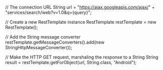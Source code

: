 // The connection URL 
String url = "https://ajax.googleapis.com/ajax/" + 
    "services/search/web?v=1.0&q={query}";

// Create a new RestTemplate instance
RestTemplate restTemplate = new RestTemplate();

// Add the String message converter
restTemplate.getMessageConverters().add(new StringHttpMessageConverter());

// Make the HTTP GET request, marshaling the response to a String
String result = restTemplate.getForObject(url, String.class, "Android");
